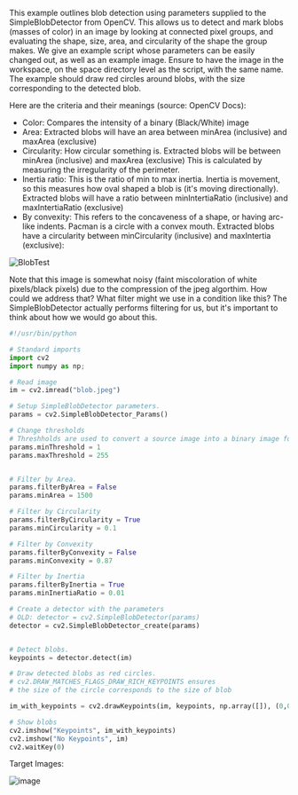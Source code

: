 This example outlines blob detection using parameters supplied to the SimpleBlobDetector from OpenCV. This allows us to detect and mark blobs (masses of color) in an image by looking at connected pixel groups, and evaluating the shape, size, area, and circularity of the shape the group makes. We give an example script whose parameters can be easily changed out, as well as an example image. Ensure to have the image in the workspace, on the space directory level as the script, with the same name. The example should draw red circles around blobs, with the size corresponding to the detected blob. 

Here are the criteria and their meanings (source: OpenCV Docs):
 - Color: Compares the intensity of a binary (Black/White) image
 - Area: Extracted blobs will have an area between minArea (inclusive) and maxArea (exclusive)
 - Circularity: How circular something is. Extracted blobs will be between minArea (inclusive) and maxArea (exclusive) This is calculated by measuring the irregularity of the perimeter.
 - Inertia ratio: This is the ratio of min to max inertia. Inertia is movement, so this measures how oval shaped a blob is (it's moving directionally). Extracted blobs will have a ratio between minIntertiaRatio (inclusive) and maxIntertiaRatio (exclusive)
 - By convexity: This refers to the concaveness of a shape, or having arc-like indents. Pacman is a circle with a convex mouth. Extracted blobs have a circularity between minCircularity (inclusive) and maxIntertia (exclusive):

![BlobTest](https://github.com/user-attachments/assets/c6f3df51-4931-408c-ad59-907462a4056a)


Note that this image is somewhat noisy (faint miscoloration of white pixels/black pixels) due to the compression of the jpeg algorthim. How could we address that? What filter might we use in a condition like this? The SimpleBlobDetector actually performs filtering for us, but it's important to think about how we would go about this. 


```Python
#!/usr/bin/python

# Standard imports
import cv2
import numpy as np;

# Read image
im = cv2.imread("blob.jpeg")

# Setup SimpleBlobDetector parameters.
params = cv2.SimpleBlobDetector_Params()

# Change thresholds
# Threshholds are used to convert a source image into a binary image for further processing
params.minThreshold = 1
params.maxThreshold = 255


# Filter by Area.
params.filterByArea = False
params.minArea = 1500

# Filter by Circularity
params.filterByCircularity = True
params.minCircularity = 0.1

# Filter by Convexity
params.filterByConvexity = False
params.minConvexity = 0.87

# Filter by Inertia
params.filterByInertia = True
params.minInertiaRatio = 0.01

# Create a detector with the parameters
# OLD: detector = cv2.SimpleBlobDetector(params)
detector = cv2.SimpleBlobDetector_create(params)


# Detect blobs.
keypoints = detector.detect(im)

# Draw detected blobs as red circles.
# cv2.DRAW_MATCHES_FLAGS_DRAW_RICH_KEYPOINTS ensures
# the size of the circle corresponds to the size of blob

im_with_keypoints = cv2.drawKeypoints(im, keypoints, np.array([]), (0,0,255), cv2.DRAW_MATCHES_FLAGS_DRAW_RICH_KEYPOINTS)

# Show blobs
cv2.imshow("Keypoints", im_with_keypoints)
cv2.imshow("No Keypoints", im)
cv2.waitKey(0)
```

Target Images:

![image](https://github.com/user-attachments/assets/c150f20b-0360-43b6-8b05-67c1a395414d)
